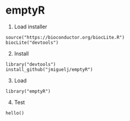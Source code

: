 # emptyR

1. Load installer
```{R}
source("https://bioconductor.org/biocLite.R")
biocLite("devtools")
```
2. Install
```{R}
library("devtools")
install_github("jmiguelj/emptyR")
```
3. Load
```{R}
library("emptyR")
```
4. Test
```{R}
hello()
```